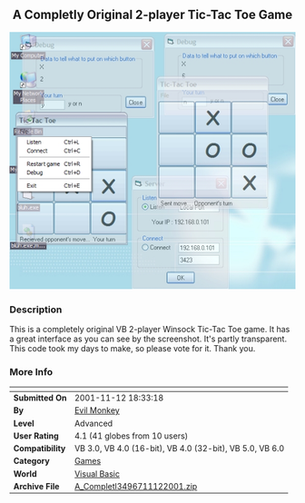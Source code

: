﻿<div align="center">

## A Completly Original 2\-player Tic\-Tac Toe Game

<img src="PIC200111122143364786.jpg">
</div>

### Description

This is a completely original VB 2-player Winsock Tic-Tac Toe game. It has a great interface as you can see by the screenshot. It's partly transparent. This code took my days to make, so please vote for it. Thank you.
 
### More Info
 


<span>             |<span>
---                |---
**Submitted On**   |2001-11-12 18:33:18
**By**             |[Evil Monkey](https://github.com/Planet-Source-Code/PSCIndex/blob/master/ByAuthor/evil-monkey.md)
**Level**          |Advanced
**User Rating**    |4.1 (41 globes from 10 users)
**Compatibility**  |VB 3\.0, VB 4\.0 \(16\-bit\), VB 4\.0 \(32\-bit\), VB 5\.0, VB 6\.0
**Category**       |[Games](https://github.com/Planet-Source-Code/PSCIndex/blob/master/ByCategory/games__1-38.md)
**World**          |[Visual Basic](https://github.com/Planet-Source-Code/PSCIndex/blob/master/ByWorld/visual-basic.md)
**Archive File**   |[A\_Completl3496711122001\.zip](https://github.com/Planet-Source-Code/evil-monkey-a-completly-original-2-player-tic-tac-toe-game__1-28862/archive/master.zip)








